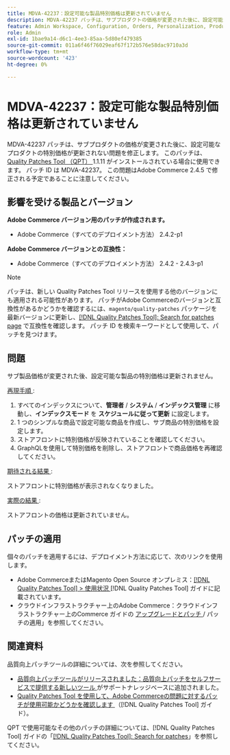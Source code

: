 ```yaml
---
title: MDVA-42237：設定可能な製品特別価格は更新されていません
description: MDVA-42237 パッチは、サブプロダクトの価格が変更された後に、設定可能なプロダクトの特別価格が更新されない問題を修正します。 このパッチは、[Quality Patches Tool （QPT） ] （https://experienceleague.adobe.com/en/docs/commerce-operations/tools/quality-patches-tool/quality-patches-tool-to-self-serve-quality-patches） 1.1.11 がインストールされている場合に利用できます。 パッチ ID は MDVA-42237。 この問題はAdobe Commerce 2.4.5 で修正される予定であることに注意してください。
feature: Admin Workspace, Configuration, Orders, Personalization, Products
role: Admin
exl-id: 1bae9a14-d6c1-4ee3-85aa-5d80ef479385
source-git-commit: 011a6f46f76029eaf67f172b576e58dac9710a3d
workflow-type: tm+mt
source-wordcount: '423'
ht-degree: 0%

---
```


# MDVA-42237：設定可能な製品特別価格は更新されていません

MDVA-42237 パッチは、サブプロダクトの価格が変更された後に、設定可能なプロダクトの特別価格が更新されない問題を修正します。 このパッチは、[Quality Patches Tool （QPT） ](https://experienceleague.adobe.com/en/docs/commerce-operations/tools/quality-patches-tool/quality-patches-tool-to-self-serve-quality-patches)1.1.11 がインストールされている場合に使用できます。 パッチ ID は MDVA-42237。 この問題はAdobe Commerce 2.4.5 で修正される予定であることに注意してください。

## 影響を受ける製品とバージョン

**Adobe Commerce バージョン用のパッチが作成されます。**

* Adobe Commerce（すべてのデプロイメント方法） 2.4.2-p1

**Adobe Commerce バージョンとの互換性：**

* Adobe Commerce（すべてのデプロイメント方法） 2.4.2 - 2.4.3-p1

>[!NOTE]
>
>パッチは、新しい Quality Patches Tool リリースを使用する他のバージョンにも適用される可能性があります。 パッチがAdobe Commerceのバージョンと互換性があるかどうかを確認するには、`magento/quality-patches` パッケージを最新バージョンに更新し、[[!DNL Quality Patches Tool]: Search for patches page](https://experienceleague.adobe.com/en/docs/commerce-operations/tools/quality-patches-tool/quality-patches-tool-to-self-serve-quality-patches) で互換性を確認します。 パッチ ID を検索キーワードとして使用して、パッチを見つけます。

## 問題

サブ製品価格が変更された後、設定可能な製品の特別価格は更新されません。

<u> 再現手順 </u>:

1. すべてのインデックスについて、**管理者** / **システム** / **インデックス管理** に移動し、**インデックスモード** を **スケジュールに従って更新** に設定します。
1. 1 つのシンプルな商品で設定可能な商品を作成し、サブ商品の特別価格を設定します。
1. ストアフロントに特別価格が反映されていることを確認してください。
1. GraphQLを使用して特別価格を削除し、ストアフロントで商品価格を再確認してください。

<u> 期待される結果 </u>:

ストアフロントに特別価格が表示されなくなりました。

<u> 実際の結果 </u>:

ストアフロントの価格は更新されていません。

## パッチの適用

個々のパッチを適用するには、デプロイメント方法に応じて、次のリンクを使用します。

* Adobe CommerceまたはMagento Open Source オンプレミス：[[!DNL Quality Patches Tool] > 使用状況 ](/help/tools/quality-patches-tool/usage.md)[!DNL Quality Patches Tool] ガイドに記載されています。
* クラウドインフラストラクチャー上のAdobe Commerce：クラウドインフラストラクチャー上のCommerce ガイドの [ アップグレードとパッチ ](https://experienceleague.adobe.com/docs/commerce-cloud-service/user-guide/develop/upgrade/apply-patches.html)/ パッチの適用」を参照してください。

## 関連資料

品質向上パッチツールの詳細については、次を参照してください。

* [ 品質向上パッチツールがリリースされました：品質向上パッチをセルフサービスで提供する新しいツール ](https://experienceleague.adobe.com/en/docs/commerce-operations/tools/quality-patches-tool/quality-patches-tool-to-self-serve-quality-patches) がサポートナレッジベースに追加されました。
* [Quality Patches Tool を使用して、Adobe Commerceの問題に対するパッチが使用可能かどうかを確認します ](/help/tools/quality-patches-tool/patches-available-in-qpt/check-patch-for-magento-issue-with-magento-quality-patches.md) （[!DNL Quality Patches Tool] ガイド）。

QPT で使用可能なその他のパッチの詳細については、[!DNL Quality Patches Tool] ガイドの「[[!DNL Quality Patches Tool]: Search for patches](https://experienceleague.adobe.com/tools/commerce-quality-patches/index.html)」を参照してください。
